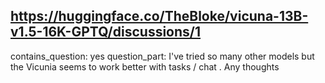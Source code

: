 ## https://huggingface.co/TheBloke/vicuna-13B-v1.5-16K-GPTQ/discussions/1

contains_question: yes
question_part: I've tried so many other models but the Vicunia seems to work better with tasks / chat .  Any thoughts